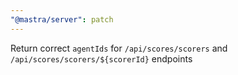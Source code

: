 ```yaml
---
"@mastra/server": patch
---
```


Return correct `agentIds` for `/api/scores/scorers` and `/api/scores/scorers/${scorerId}` endpoints
